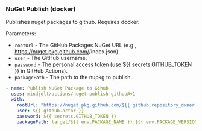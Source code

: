 ### NuGet Publish (docker)
Publishes nuget packages to github. Requires docker.

Parameters:

* `rootUrl` - The GitHub Packages NuGet URL (e.g., https://nuget.pkg.github.com/<owner>/index.json).
* `user` - The GitHub username.
* `password` - The personal access token (use ${{ secrets.GITHUB_TOKEN }} in GitHub Actions).
* `packagePath` - The path to the nupkg to publish.


```yaml
- name: Publish NuGet Package to Gihub
  uses: mindjolt/actions/nuget-publish-github@v1
  with:
    rootUrl: "https://nuget.pkg.github.com/${{ github.repository_owner }}/index.json"
    user: ${{ github.actor }}
    password: ${{ secrets.GITHUB_TOKEN }}
    packagePath: target/${{ env.PACKAGE_NAME }}.${{ env.PACKAGE_VERSION }}.nupkg
```
